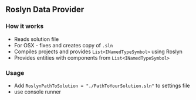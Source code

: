 ## Roslyn Data Provider

### How it works
  - Reads solution file
  - For OSX - fixes and creates copy of `.sln`
  - Compiles projects and provides `List<INamedTypeSymbol>` using Roslyn
  - Provides entities with components from `List<INamedTypeSymbol>`

### Usage

  - Add `RoslynPathToSolution = "./PathToYourSolution.sln"` to settings file
  - use console runner
